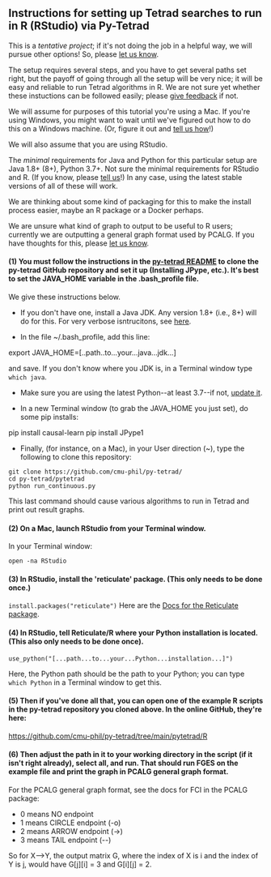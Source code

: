 ## Instructions for setting up Tetrad searches to run in R (RStudio) via Py-Tetrad

This is a _tentative project_; if it's not doing the job in a helpful way, we will pursue other options! So, please [let us know](https://github.com/cmu-phil/py-tetrad/issues).
 
The setup requires several steps, and you have to get several paths set right, but the payoff of going through all the setup will be very nice; it will be easy and reliable to run Tetrad algorithms in R. We are not sure yet whether these instuctions can be followed easily; please [give feedback](https://github.com/cmu-phil/py-tetrad/issues) if not.

We will assume for purposes of this tutorial you're using a Mac. If you're using Windows, you might want to wait until we've figured out how to do this on a Windows machine. (Or, figure it out and [tell us how](https://github.com/cmu-phil/py-tetrad/issues)!)

We will also assume that you are using RStudio.

The _minimal_ requirements for Java and Python for this particular setup are Java 1.8+ (8+), Python 3.7+. Not sure the minimal requirements for RStudio and R. (If you know, please [tell us](https://github.com/cmu-phil/py-tetrad/issues)!) In any case, using the latest stable versions of all of these will work.

We are thinking about some kind of packaging for this to make the install process easier, maybe an R package or a Docker perhaps.

We are unsure what kind of graph to output to be useful to R users; currently we are outputting a general graph format used by PCALG. If you have thoughts for this, please [let us know](https://github.com/cmu-phil/py-tetrad/issues).

#### (1) You must follow the instructions in the [py-tetrad README](https://github.com/cmu-phil/py-tetrad) to clone the py-tetrad GitHub repository and set it up (Installing JPype, etc.). It's best to set the JAVA_HOME variable in the .bash_profile file.

We give these instructions below.

* If you don't have one, install a Java JDK. Any version 1.8+ (i.e., 8+) will do for this. For very verbose isntrucitons, see [here](https://github.com/cmu-phil/tetrad/wiki/Setting-up-Java-for-Tetrad).

* In the file ~/.bash_profile, add this line:

export JAVA_HOME=[..path..to...your...java...jdk...]

and save. If you don't know where you JDK is, in a Terminal window type `which java`.

* Make sure you are using the latest Python--at least 3.7--if not, [update it](https://www.pythoncentral.io/how-to-update-python/). 

* In a new Terminal window (to grab the JAVA_HOME you just set), do some pip installs:

pip install causal-learn
pip install JPype1

* Finally, (for instance, on a Mac), in your User direction (~), type the following to clone this repository:
    
```   
git clone https://github.com/cmu-phil/py-tetrad/
cd py-tetrad/pytetrad
python run_continuous.py
```

This last command should cause various algorithms to run in Tetrad and print out result graphs.

#### (2) On a Mac, launch RStudio from your Terminal window.

In your Terminal window:

`
open -na RStudio
`

#### (3) In RStudio, install the 'reticulate' package. (This only needs to be done once.)

`
install.packages("reticulate")
`
Here are the [Docs for the Reticulate package](https://rstudio.github.io/reticulate/).

#### (4) In RStudio, tell Reticulate/R where your Python installation is located. (This also only needs to be done once).

`
use_python("[...path...to...your...Python...installation...]")
`

Here, the Python path should be the path to your Python; you can type `which Python` in a Terminal window to get this.

#### (5) Then if you've done all that, you can open one of the example R scripts in the py-tetrad repository you cloned above. In the online GitHub, they're here:

https://github.com/cmu-phil/py-tetrad/tree/main/pytetrad/R

#### (6) Then adjust the path in it to your working directory in the script (if it isn't right already), select all, and run. That should run FGES on the example file and print the graph in PCALG general graph format. 

For the PCALG general graph format, see the docs for FCI in the PCALG package:
* 0 means NO endpoint
* 1 means CIRCLE endpoint (-o)
* 2 means ARROW endpoint (->)
* 3 means TAIL endpoint (--)

So for X-->Y, the output matrix G, where the index of X is i and the index of Y is j, would have G[j][i] = 3 and G[i][j] = 2.
